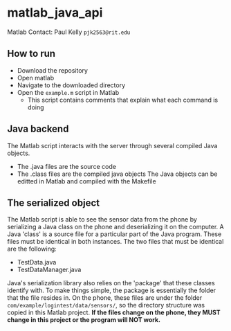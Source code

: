 # matlab_java_api

Matlab Contact: Paul Kelly `pjk2563@rit.edu`

## How to run
* Download the repository
* Open matlab
* Navigate to the downloaded directory
* Open the `example.m` script in Matlab
  * This script contains comments that explain what each command is doing

## Java backend
The Matlab script interacts with the server through several compiled Java objects. 
* The .java files are the source code
* The .class files are the compiled java objects
The Java objects can be editted in Matlab and compiled with the Makefile 

## The serialized object
The Matlab script is able to see the sensor data from the phone by serializing a Java class on the phone and deserializing it on the computer. A Java 'class' is a source file for a particular part of the Java program. These files must be identical in both instances. The two files that must be identical are the following:
* TestData.java
* TestDataManager.java

Java's serialization library also relies on the 'package' that these classes identify with. To make things simple, the package is essentially the folder that the file resides in. On the phone, these files are under the folder `com/example/logintest/data/sensors/`, so the directory structure was copied in this Matlab project. **If the files change on the phone, they MUST change in this project or the program will NOT work.**
